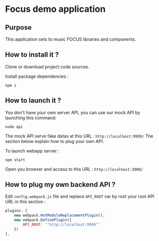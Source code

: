 # Focus demo application

## Purpose

This application sets to music FOCUS libraries and components.

## How to install it ?

Clone or download project code sources.

Install package dependencies :

```shell
npm i
```

## How to launch it ?

You don't have your own server API, you can use our mock API by launching this command:
```shell
node api
```

The mock API serve fake datas at this URL : `http://localhost:9999/`
The section below explain how to plug your own API.

To launch webapp server :
```shell
npm start
```

Open you browser and access to this URL : `http://localhost:3000/`

## How to plug my own backend API ?

Edit `config.webpack.js` file and replace `API_ROOT` var by root your root API URL in this section :

```javascript
plugins: [
    new webpack.HotModuleReplacementPlugin(),
    new webpack.DefinePlugin({
        API_ROOT: '"http://localhost:9999"'
    })
],
```
